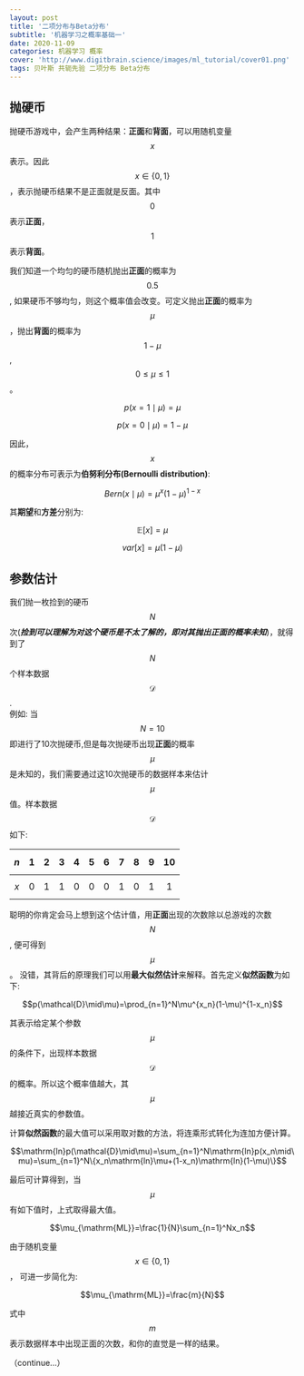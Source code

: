 ```yaml
---
layout: post
title: '二项分布与Beta分布'
subtitle: '机器学习之概率基础一'
date: 2020-11-09
categories: 机器学习 概率
cover: 'http://www.digitbrain.science/images/ml_tutorial/cover01.png'
tags: 贝叶斯 共轭先验 二项分布 Beta分布
---
```


## 抛硬币

抛硬币游戏中，会产生两种结果：**正面**和**背面**，可以用随机变量$$x$$表示。因此$$x\in\{0,1\}$$，表示抛硬币结果不是正面就是反面。其中$$0$$表示**正面**，$$1$$表示**背面**。

我们知道一个均匀的硬币随机抛出**正面**的概率为$$0.5$$, 如果硬币不够均匀，则这个概率值会改变。可定义抛出**正面**的概率为$$\mu$$，抛出**背面**的概率为$$1-\mu$$, $$0\le\mu\le1$$。

$$p(x=1\mid\mu)=\mu$$  

$$p(x=0\mid\mu)=1-\mu$$  


因此，$$x$$的概率分布可表示为**伯努利分布(Bernoulli distribution)**:  

$$Bern(x\mid\mu)=\mu^x(1-\mu)^{1-x}$$


其**期望**和**方差**分别为:  

$$\mathbb{E}[x]=\mu$$  

$$var[x]=\mu(1-\mu)$$  



## 参数估计

我们抛一枚捡到的硬币$$N$$次(***捡到可以理解为对这个硬币是不太了解的，即对其抛出正面的概率未知***)，就得到了$$N$$个样本数据$$\mathcal{D}$$.  
例如: 当$$N=10$$即进行了10次抛硬币,但是每次抛硬币出现**正面**的概率$$\mu$$是未知的，我们需要通过这10次抛硬币的数据样本来估计$$\mu$$值。样本数据$$\mathcal{D}$$如下:   


| $$n$$ | 1 | 2 | 3 | 4 | 5 | 6 | 7 | 8 | 9 | 10 |
|:-----:|:-:|:-:|:-:|:-:|:-:|:-:|:-:|:-:|:-:|:-:|
| $$x$$ | 0 | 1 | 1 | 0 | 0 | 0 | 1 | 0 | 1 | 1 |

聪明的你肯定会马上想到这个估计值，用**正面**出现的次数除以总游戏的次数$$N$$, 便可得到$$\mu$$。
没错，其背后的原理我们可以用**最大似然估计**来解释。首先定义**似然函数**为如下:

 $$p(\mathcal{D}\mid\mu)=\prod_{n=1}^N\mu^{x_n}(1-\mu)^{1-x_n}$$ 

其表示给定某个参数$$\mu$$的条件下，出现样本数据$$\mathcal{D}$$的概率。所以这个概率值越大，其$$\mu$$越接近真实的参数值。

计算**似然函数**的最大值可以采用取对数的方法，将连乘形式转化为连加方便计算。  

 $$\mathrm{ln}p(\mathcal{D}\mid\mu)=\sum_{n=1}^N\mathrm{ln}p(x_n\mid\mu)=\sum_{n=1}^N\{x_n\mathrm{ln}\mu+(1-x_n)\mathrm{ln}(1-\mu)\}$$


最后可计算得到，当$$\mu$$有如下值时，上式取得最大值。  

 $$\mu_{\mathrm{ML}}=\frac{1}{N}\sum_{n=1}^Nx_n$$


 由于随机变量$$x\in\{0,1\}$$， 可进一步简化为:

 $$\mu_{\mathrm{ML}}=\frac{m}{N}$$

 式中$$m$$表示数据样本中出现正面的次数，和你的直觉是一样的结果。




（continue...）